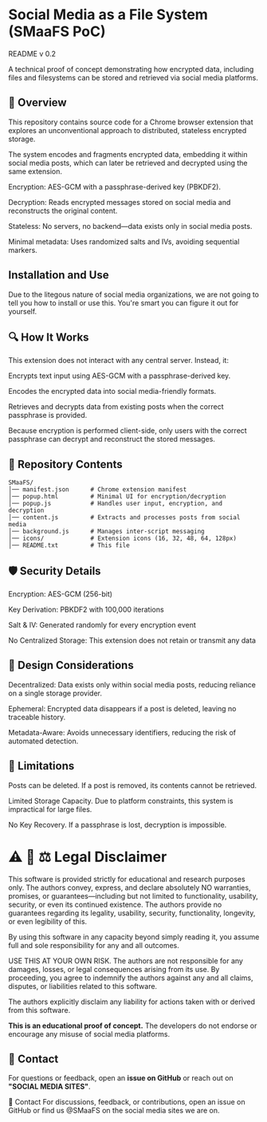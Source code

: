 # Social Media as a File System (SMaaFS PoC)
README v 0.2

A technical proof of concept demonstrating how encrypted data, including files and filesystems can be stored and retrieved via social media platforms.

## 📌 Overview
This repository contains source code for a Chrome browser extension that explores an unconventional approach to distributed, stateless encrypted storage.

The system encodes and fragments encrypted data, embedding it within social media posts, which can later be retrieved and decrypted using the same extension.

Encryption: AES-GCM with a passphrase-derived key (PBKDF2).

Decryption: Reads encrypted messages stored on social media and reconstructs the original content.

Stateless: No servers, no backend—data exists only in social media posts.

Minimal metadata: Uses randomized salts and IVs, avoiding sequential markers.

## Installation and Use
Due to the litegous nature of social media organizations, we are not going to tell you how to install or use this.  You're smart you can figure it out for yourself.


## 🔍 How It Works
This extension does not interact with any central server. Instead, it:

Encrypts text input using AES-GCM with a passphrase-derived key.

Encodes the encrypted data into social media-friendly formats.

Retrieves and decrypts data from existing posts when the correct passphrase is provided.

Because encryption is performed client-side, only users with the correct passphrase can decrypt and reconstruct the stored messages.

## 📁 Repository Contents

```
SMaaFS/
│── manifest.json      # Chrome extension manifest
│── popup.html         # Minimal UI for encryption/decryption
│── popup.js           # Handles user input, encryption, and decryption
│── content.js         # Extracts and processes posts from social media
│── background.js      # Manages inter-script messaging
│── icons/             # Extension icons (16, 32, 48, 64, 128px)
│── README.txt         # This file
```
##  🛡 Security Details
Encryption: AES-GCM (256-bit)

Key Derivation: PBKDF2 with 100,000 iterations

Salt & IV: Generated randomly for every encryption event

No Centralized Storage: This extension does not retain or transmit any data

## 🔎 Design Considerations
Decentralized: Data exists only within social media posts, reducing reliance on a single storage provider.

Ephemeral: Encrypted data disappears if a post is deleted, leaving no traceable history.

Metadata-Aware: Avoids unnecessary identifiers, reducing the risk of automated detection.

## 📌 Limitations
Posts can be deleted. If a post is removed, its contents cannot be retrieved.

Limited Storage Capacity. Due to platform constraints, this system is impractical for large files.

No Key Recovery. If a passphrase is lost, decryption is impossible.


# **⚠️ 🚨 ⚖️ Legal Disclaimer**
This software is provided strictly for educational and research purposes only. The authors convey, express, and declare absolutely NO warranties, promises, or guarantees—including but not limited to functionality, usability, security, or 
even its continued existence. The authors provide no guarantees regarding its legality, usability, security, functionality, longevity, or even legibility of this. 

By using this software in any capacity beyond simply reading it, you assume full and sole responsibility for any and all outcomes. 

USE THIS AT YOUR OWN RISK. The authors are not responsible for any damages, losses, or legal consequences arising from its use. By proceeding, you agree to indemnify the authors against any and all claims, disputes, or liabilities related to this software.

The authors explicitly disclaim any liability for actions taken with or derived from this software.

**This is an educational proof of concept.** The developers do not endorse or encourage any misuse of social media platforms.

## **📧 Contact**
For questions or feedback, open an **issue on GitHub** or reach out on **"SOCIAL MEDIA SITES"**.


📧 Contact
For discussions, feedback, or contributions, open an issue on GitHub or find us @SMaaFS on the social media sites we are on.
